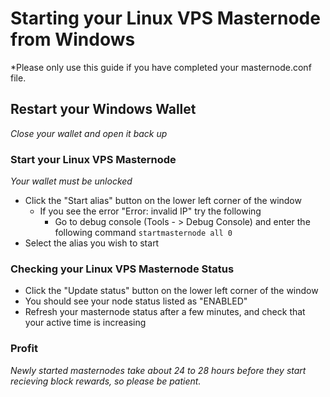# Starting your Linux VPS Masternode from Windows
*Please only use this guide if you have completed your masternode.conf file.

## Restart your Windows Wallet
*Close your wallet and open it back up*

### Start your Linux VPS Masternode
*Your wallet must be unlocked*

  * Click the "Start alias" button on the lower left corner of the window
    * If you see the error "Error: invalid IP" try the following
      * Go to debug console (Tools - > Debug Console) and enter the following command ```startmasternode all 0```
  * Select the alias you wish to start

### Checking your Linux VPS Masternode Status

  * Click the "Update status" button on the lower left corner of the window
  * You should see your node status listed as "ENABLED"
  * Refresh your masternode status after a few minutes, and check that your active time is increasing

### Profit
*Newly started masternodes take about 24 to 28 hours before they start recieving block rewards, so please be patient.*


